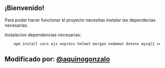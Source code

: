 ## ¡Bienvenido!

Para poder hacer funcionar el proyecto necesitas instalar las dependecias necesarias.

Instalacion dependencias necesarias:

```bash
    npm install cors ejs express helmet morgan nodemon dotenv mysql2 sequelize
```

## Modificado por: [@aquinogonzalo](https://www.github.com/aquinogonzalo)
